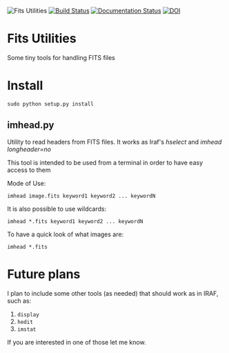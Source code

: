 ![Fits Utilities](https://github.com/simontorres/fits_utilities/workflows/Fits%20Utilities/badge.svg)
[![Build Status](https://travis-ci.org/simontorres/fitsUtilities.svg?branch=master)](https://travis-ci.org/simontorres/fitsUtilities)
[![Documentation Status](https://readthedocs.org/projects/fitsutilities/badge/?version=latest)](http://fitsutilities.readthedocs.io/en/latest/?badge=latest)
[![DOI](https://zenodo.org/badge/73316179.svg)](https://zenodo.org/badge/latestdoi/73316179)


# Fits Utilities
Some tiny tools for handling FITS files

# Install

```shell
sudo python setup.py install
```

## imhead.py

Utility to read headers from FITS files. It works as Iraf's _hselect_
and _imhead longheader=no_ 

This tool is intended to be used from a terminal in order to have easy
access to them

Mode of Use:

```shell
imhead image.fits keyword1 keyword2 ... keywordN
```

It is also possible to use wildcards:
```shell
imhead *.fits keyword1 keyword2 ... keywordN
```

To have a quick look of what images are:
```shell
imhead *.fits
```

# Future plans
I plan to include some other tools (as needed) that should work as in
IRAF, such as:

1. `display`
2. `hedit`
3. `imstat`

If you are interested in one of those let me know.
